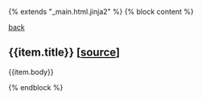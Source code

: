{% extends "_main.html.jinja2" %}
{% block content %}

[back]({{url_for('index')}})

## {{item.title}} [[source]({{item.source}})]



{{item.body}}

{% endblock %}


